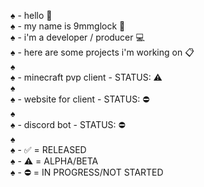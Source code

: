♠ - hello 🔎  
♠ - my name is 9mmglock 👻  
♠ - i'm a developer / producer 💻  
♠ - here are some projects i'm working on 📋  
♠  
♠ - minecraft pvp client - STATUS: ⚠️  
♠  
♠ - website for client - STATUS: ⛔  
♠  
♠ - discord bot - STATUS: ⛔️  
♠  
♠ - ✅ = RELEASED  
♠ - ⚠️ = ALPHA/BETA   
♠ - ⛔️ = IN PROGRESS/NOT STARTED
